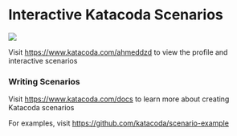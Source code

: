 # Interactive Katacoda Scenarios

[![](http://shields.katacoda.com/katacoda/ahmeddzd/count.svg)](https://www.katacoda.com/ahmeddzd "Get your profile on Katacoda.com")

Visit https://www.katacoda.com/ahmeddzd to view the profile and interactive scenarios

### Writing Scenarios
Visit https://www.katacoda.com/docs to learn more about creating Katacoda scenarios

For examples, visit https://github.com/katacoda/scenario-example
